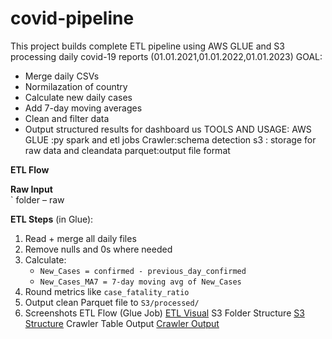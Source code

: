 # covid-pipeline
This project builds complete  ETL pipeline using  AWS GLUE and S3 processing daily covid-19 reports (01.01.2021,01.01.2022,01.01.2023)
GOAL:
  
-  Merge daily CSVs
-  Normilazation of country
-  Calculate new daily cases
-  Add 7-day moving averages
-  Clean and filter data
-  Output structured results for dashboard us
TOOLS AND USAGE:
  AWS GLUE :py spark and etl jobs
  Crawler:schema detection 
  s3 : storage for raw data and cleandata
  parquet:output file format

**ETL Flow**

**Raw Input**  
` folder – raw 

**ETL Steps** (in Glue):
1. Read + merge all daily files
2. Remove nulls and 0s where needed
3. Calculate:
   - `New_Cases = confirmed - previous_day_confirmed`
   - `New_Cases_MA7 = 7-day moving avg of New_Cases`
4. Round metrics like `case_fatality_ratio`
5. Output clean Parquet file to `S3/processed/`
6. Screenshots
ETL Flow (Glue Job)
  [ETL Visual](screenshots/etl_visual.png)
S3 Folder Structure
  [S3 Structure](screenshots/s3_folder.png)
Crawler Table Output
  [Crawler Output](screenshots/crawler_table.png)

